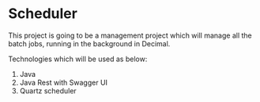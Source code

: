 # Scheduler

This project is going to be a management project which will manage all the batch jobs, running in the background in Decimal.

Technologies which will be used as below:

1. Java
2. Java Rest with Swagger UI
3. Quartz scheduler 
